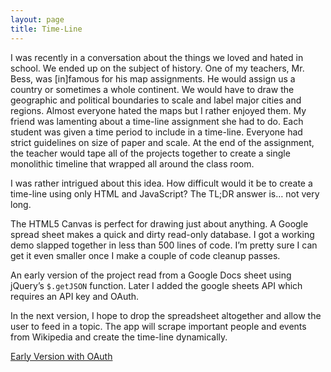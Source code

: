```yaml
---
layout: page
title: Time-Line
---
```


I was recently in a conversation about the things we loved and hated in school.  We ended up on the subject of history.  One of my teachers, Mr. Bess, was [in]famous for his map assignments.  He would assign us a country or sometimes a whole continent.  We would have to draw the geographic and political boundaries to scale and label major cities and regions.  Almost everyone hated the maps but I rather enjoyed them.  My friend was lamenting about a time-line assignment she had to do. Each student was given a time period to include in a time-line.  Everyone had strict guidelines on size of paper and scale.  At the end of the assignment, the teacher would tape all of the projects together to create a single monolithic timeline that wrapped all around the class room.

I was rather intrigued about this idea. How difficult would it be to create a time-line using only HTML and JavaScript?  The TL;DR answer is… not very long.

The HTML5 Canvas is perfect for drawing just about anything.  A Google spread sheet makes a quick and dirty read-only database.  I got a working demo slapped together in less than 500 lines of code.  I’m pretty sure I can get it even smaller once I make a couple of code cleanup passes.

An early version of the project read from a Google Docs sheet using jQuery’s `$.getJSON` function.  Later I added the google sheets API which requires an API key and OAuth.  

In the next version, I hope to drop the spreadsheet altogether and allow the user to feed in a topic.  The app will scrape important people and events from Wikipedia and create the time-line dynamically.

[Early Version with OAuth](http://jphendrix.github.io/projects/time-line/timeline.html)
